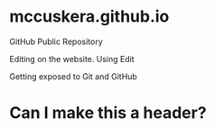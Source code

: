 mccuskera.github.io
===================

GitHub Public Repository

Editing on the website. Using Edit 

Getting exposed to Git and GitHub

<H1> Can I make this a header? </H1>
